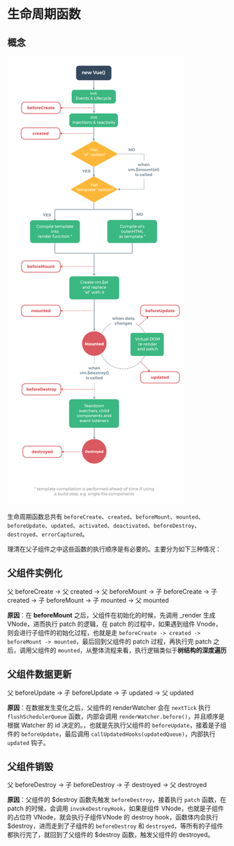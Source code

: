 # 生命周期函数

## 概念

![lifecycle](https://raw.githubusercontent.com/theniceangel/vue-in-deep/master/assets/lifecycle.png)

生命周期函数总共有 `beforeCreate`、`created`、`beforeMount`、`mounted`、`beforeUpdate`、`updated`、`activated`、`deactivated`、`beforeDestroy`、`destroyed`、`errorCaptured`。

理清在父子组件之中这些函数的执行顺序是有必要的。主要分为如下三种情况：

## 父组件实例化

父 beforeCreate -> 父 created -> 父 beforeMount -> 子 beforeCreate -> 子 created -> 子 beforeMount -> 子 mounted -> 父 mounted

__原因__：在 **beforeMount** 之后，父组件在初始化的时候，先调用 _render 生成 VNode，进而执行 patch 的逻辑，在 patch 的过程中，如果遇到组件 Vnode，则会进行子组件的初始化过程，也就是走 `beforeCreate -> created -> beforeMount -> mounted`，最后回到父组件的 patch 过程，再执行完 patch 之后，调用父组件的 `mounted`，从整体流程来看，执行逻辑类似于**树结构的深度遍历**

## 父组件数据更新

父 beforeUpdate -> 子 beforeUpdate -> 子 updated -> 父 updated

__原因__：在数据发生变化之后，父组件的 renderWatcher 会在 `nextTick` 执行 `flushSchedulerQueue` 函数，内部会调用  `renderWatcher.before()`，并且顺序是根据 Watcher 的 id 决定的。，也就是先执行父组件的 `beforeUpdate`，接着是子组件的 `beforeUpdate`，最后调用 `callUpdatedHooks(updatedQueue)`，内部执行 `updated` 钩子。

## 父组件销毁

父 beforeDestroy -> 子 beforeDestroy -> 子 destroyed -> 父 destroyed

__原因__：父组件的 $destroy 函数先触发 `beforeDestroy`，接着执行 `patch` 函数，在 patch 的时候，会调用 `invokeDestroyHook`，如果是组件 VNode，也就是子组件的占位符 VNode，就会执行子组件VNode 的 destroy hook，函数体内会执行 $destroy，进而走到了子组件的 `beforeDestroy` 和 `destroyed`，等所有的子组件都执行完了，就回到了父组件的 $destroy 函数，触发父组件的 destroyed。

